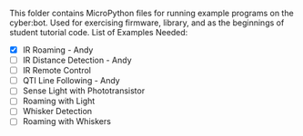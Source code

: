 This folder contains MicroPython files for running example programs on the cyber:bot.  Used for exercising firmware, library, and as the beginnings
of student tutorial code. List of Examples Needed:
- [x] IR Roaming - Andy
- [ ] IR Distance Detection - Andy
- [ ] IR Remote Control
- [ ] QTI Line Following - Andy
- [ ] Sense Light with Phototransistor
- [ ] Roaming with Light
- [ ] Whisker Detection
- [ ] Roaming with Whiskers
